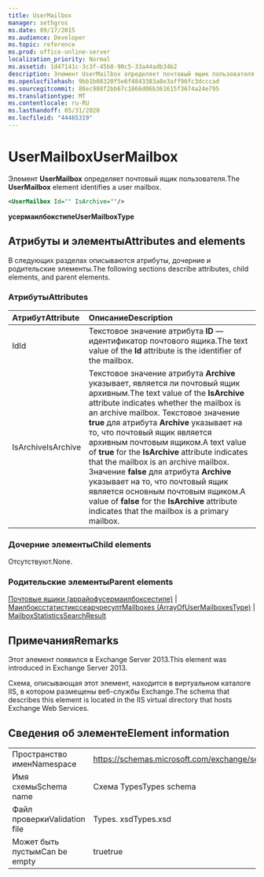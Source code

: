 ```yaml
---
title: UserMailbox
manager: sethgros
ms.date: 09/17/2015
ms.audience: Developer
ms.topic: reference
ms.prod: office-online-server
localization_priority: Normal
ms.assetid: 1d47141c-3c3f-45b8-90c5-33a44adb34b2
description: Элемент UserMailbox определяет почтовый ящик пользователя.
ms.openlocfilehash: 9bb1b08320f5e6f4843383a8e3aff96fc3dcccad
ms.sourcegitcommit: 88ec988f2bb67c1866d06b361615f3674a24e795
ms.translationtype: MT
ms.contentlocale: ru-RU
ms.lasthandoff: 05/31/2020
ms.locfileid: "44465319"
---
```

# <a name="usermailbox"></a><span data-ttu-id="57492-103">UserMailbox</span><span class="sxs-lookup"><span data-stu-id="57492-103">UserMailbox</span></span>

<span data-ttu-id="57492-104">Элемент **UserMailbox** определяет почтовый ящик пользователя.</span><span class="sxs-lookup"><span data-stu-id="57492-104">The **UserMailbox** element identifies a user mailbox.</span></span> 
  
```XML
<UserMailbox Id="" IsArchive=""/>
```

 <span data-ttu-id="57492-105">**усермаилбокстипе**</span><span class="sxs-lookup"><span data-stu-id="57492-105">**UserMailboxType**</span></span>
## <a name="attributes-and-elements"></a><span data-ttu-id="57492-106">Атрибуты и элементы</span><span class="sxs-lookup"><span data-stu-id="57492-106">Attributes and elements</span></span>

<span data-ttu-id="57492-107">В следующих разделах описываются атрибуты, дочерние и родительские элементы.</span><span class="sxs-lookup"><span data-stu-id="57492-107">The following sections describe attributes, child elements, and parent elements.</span></span>
  
### <a name="attributes"></a><span data-ttu-id="57492-108">Атрибуты</span><span class="sxs-lookup"><span data-stu-id="57492-108">Attributes</span></span>

|<span data-ttu-id="57492-109">**Атрибут**</span><span class="sxs-lookup"><span data-stu-id="57492-109">**Attribute**</span></span>|<span data-ttu-id="57492-110">**Описание**</span><span class="sxs-lookup"><span data-stu-id="57492-110">**Description**</span></span>|
|:-----|:-----|
|<span data-ttu-id="57492-111">Id</span><span class="sxs-lookup"><span data-stu-id="57492-111">Id</span></span>  <br/> |<span data-ttu-id="57492-112">Текстовое значение атрибута **ID** — идентификатор почтового ящика.</span><span class="sxs-lookup"><span data-stu-id="57492-112">The text value of the **Id** attribute is the identifier of the mailbox.</span></span>  <br/> |
|<span data-ttu-id="57492-113">IsArchive</span><span class="sxs-lookup"><span data-stu-id="57492-113">IsArchive</span></span>  <br/> |<span data-ttu-id="57492-114">Текстовое значение атрибута **Archive** указывает, является ли почтовый ящик архивным.</span><span class="sxs-lookup"><span data-stu-id="57492-114">The text value of the **IsArchive** attribute indicates whether the mailbox is an archive mailbox.</span></span> <span data-ttu-id="57492-115">Текстовое значение **true** для атрибута **Archive** указывает на то, что почтовый ящик является архивным почтовым ящиком.</span><span class="sxs-lookup"><span data-stu-id="57492-115">A text value of **true** for the **IsArchive** attribute indicates that the mailbox is an archive mailbox.</span></span> <span data-ttu-id="57492-116">Значение **false** для атрибута **Archive** указывает на то, что почтовый ящик является основным почтовым ящиком.</span><span class="sxs-lookup"><span data-stu-id="57492-116">A value of **false** for the **IsArchive** attribute indicates that the mailbox is a primary mailbox.</span></span>  <br/> |
   
### <a name="child-elements"></a><span data-ttu-id="57492-117">Дочерние элементы</span><span class="sxs-lookup"><span data-stu-id="57492-117">Child elements</span></span>

<span data-ttu-id="57492-118">Отсутствуют.</span><span class="sxs-lookup"><span data-stu-id="57492-118">None.</span></span>
  
### <a name="parent-elements"></a><span data-ttu-id="57492-119">Родительские элементы</span><span class="sxs-lookup"><span data-stu-id="57492-119">Parent elements</span></span>

<span data-ttu-id="57492-120">[Почтовые ящики (аррайофусермаилбоксестипе)](mailboxes-arrayofusermailboxestype.md)  |  [Маилбоксстатистикссеарчресулт](mailboxstatisticssearchresult.md)</span><span class="sxs-lookup"><span data-stu-id="57492-120">[Mailboxes (ArrayOfUserMailboxesType)](mailboxes-arrayofusermailboxestype.md) | [MailboxStatisticsSearchResult](mailboxstatisticssearchresult.md)</span></span>
  
## <a name="remarks"></a><span data-ttu-id="57492-121">Примечания</span><span class="sxs-lookup"><span data-stu-id="57492-121">Remarks</span></span>

<span data-ttu-id="57492-122">Этот элемент появился в Exchange Server 2013.</span><span class="sxs-lookup"><span data-stu-id="57492-122">This element was introduced in Exchange Server 2013.</span></span>
  
<span data-ttu-id="57492-123">Схема, описывающая этот элемент, находится в виртуальном каталоге IIS, в котором размещены веб-службы Exchange.</span><span class="sxs-lookup"><span data-stu-id="57492-123">The schema that describes this element is located in the IIS virtual directory that hosts Exchange Web Services.</span></span>
  
## <a name="element-information"></a><span data-ttu-id="57492-124">Сведения об элементе</span><span class="sxs-lookup"><span data-stu-id="57492-124">Element information</span></span>

|||
|:-----|:-----|
|<span data-ttu-id="57492-125">Пространство имен</span><span class="sxs-lookup"><span data-stu-id="57492-125">Namespace</span></span>  <br/> |https://schemas.microsoft.com/exchange/services/2006/types  <br/> |
|<span data-ttu-id="57492-126">Имя схемы</span><span class="sxs-lookup"><span data-stu-id="57492-126">Schema name</span></span>  <br/> |<span data-ttu-id="57492-127">Схема Types</span><span class="sxs-lookup"><span data-stu-id="57492-127">Types schema</span></span>  <br/> |
|<span data-ttu-id="57492-128">Файл проверки</span><span class="sxs-lookup"><span data-stu-id="57492-128">Validation file</span></span>  <br/> |<span data-ttu-id="57492-129">Types. xsd</span><span class="sxs-lookup"><span data-stu-id="57492-129">Types.xsd</span></span>  <br/> |
|<span data-ttu-id="57492-130">Может быть пустым</span><span class="sxs-lookup"><span data-stu-id="57492-130">Can be empty</span></span>  <br/> |<span data-ttu-id="57492-131">true</span><span class="sxs-lookup"><span data-stu-id="57492-131">true</span></span>  <br/> |
   

